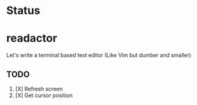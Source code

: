 # Status
# readactor
Let's write a terminal based text editor (Like Vim but dumber and smaller)

## TODO
1. [X] Refresh screen
2. [X] Get cursor position



